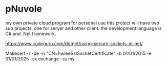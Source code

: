 # pNuvole
my own private cloud program for personal use
this project will have two sub projects, one for server and other client.
the development language is C# and .Net framework.

https://www.codeguru.com/dotnet/using-secure-sockets-in-net/

Makecert -r -pe -n "CN=hwleeSslSocketCertificate"  -b 01/01/2015 -e 01/01/2025 -sk exchange -ss my

